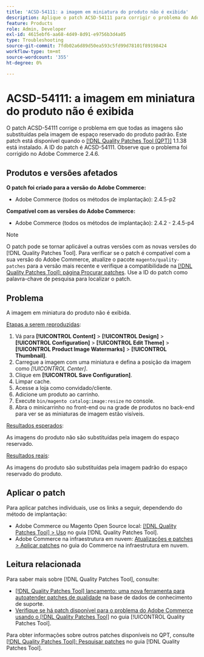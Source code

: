 ```yaml
---
title: 'ACSD-54111: a imagem em miniatura do produto não é exibida'
description: Aplique o patch ACSD-54111 para corrigir o problema do Adobe Commerce em que todas as imagens são substituídas pela imagem de espaço reservado do produto padrão.
feature: Products
role: Admin, Developer
exl-id: 4615ebf6-aa68-4d49-8d91-e9756b3d4a05
type: Troubleshooting
source-git-commit: 7fdb02a6d89d50ea593c5fd99d78101f89198424
workflow-type: tm+mt
source-wordcount: '355'
ht-degree: 0%

---
```


# ACSD-54111: a imagem em miniatura do produto não é exibida

O patch ACSD-54111 corrige o problema em que todas as imagens são substituídas pela imagem de espaço reservado do produto padrão. Este patch está disponível quando o [[!DNL Quality Patches Tool (QPT)]](https://experienceleague.adobe.com/pt-br/docs/commerce-operations/tools/quality-patches-tool/quality-patches-tool-to-self-serve-quality-patches) 1.1.38 está instalado. A ID do patch é ACSD-54111. Observe que o problema foi corrigido no Adobe Commerce 2.4.6.

## Produtos e versões afetados

**O patch foi criado para a versão do Adobe Commerce:**

* Adobe Commerce (todos os métodos de implantação): 2.4.5-p2

**Compatível com as versões do Adobe Commerce:**

* Adobe Commerce (todos os métodos de implantação): 2.4.2 - 2.4.5-p4

>[!NOTE]
>
>O patch pode se tornar aplicável a outras versões com as novas versões do [!DNL Quality Patches Tool]. Para verificar se o patch é compatível com a sua versão do Adobe Commerce, atualize o pacote `magento/quality-patches` para a versão mais recente e verifique a compatibilidade na [[!DNL Quality Patches Tool]: página Procurar patches](https://experienceleague.adobe.com/tools/commerce-quality-patches/index.html?lang=pt-BR). Use a ID do patch como palavra-chave de pesquisa para localizar o patch.

## Problema

A imagem em miniatura do produto não é exibida.

<u>Etapas a serem reproduzidas</u>:

1. Vá para **[!UICONTROL Content]** > **[!UICONTROL Design]** > **[!UICONTROL Configuration]** > **[!UICONTROL Edit Theme]** > **[!UICONTROL Product Image Watermarks]** > **[!UICONTROL Thumbnail]**.
1. Carregue a imagem com uma miniatura e defina a posição da imagem como *[!UICONTROL Center]*.
1. Clique em **[!UICONTROL Save Configuration]**.
1. Limpar cache.
1. Acesse a loja como convidado/cliente.
1. Adicione um produto ao carrinho.
1. Execute `bin/magento catalog:image:resize` no console.
1. Abra o minicarrinho no front-end ou na grade de produtos no back-end para ver se as miniaturas de imagem estão visíveis.

<u>Resultados esperados</u>:

As imagens do produto não são substituídas pela imagem do espaço reservado.

<u>Resultados reais</u>:

As imagens do produto são substituídas pela imagem padrão do espaço reservado do produto.

## Aplicar o patch

Para aplicar patches individuais, use os links a seguir, dependendo do método de implantação:

* Adobe Commerce ou Magento Open Source local: [[!DNL Quality Patches Tool] > Uso](/help/tools/quality-patches-tool/usage.md) no guia [!DNL Quality Patches Tool].
* Adobe Commerce na infraestrutura em nuvem: [Atualizações e patches > Aplicar patches](https://experienceleague.adobe.com/docs/commerce-cloud-service/user-guide/develop/upgrade/apply-patches.html?lang=pt-BR) no guia do Commerce na infraestrutura em nuvem.

## Leitura relacionada

Para saber mais sobre [!DNL Quality Patches Tool], consulte:

* [[!DNL Quality Patches Tool] lançamento: uma nova ferramenta para autoatender patches de qualidade](https://experienceleague.adobe.com/pt-br/docs/commerce-operations/tools/quality-patches-tool/quality-patches-tool-to-self-serve-quality-patches) na base de dados de conhecimento de suporte.
* [Verifique se há patch disponível para o problema do Adobe Commerce usando o  [!DNL Quality Patches Tool]](/help/tools/quality-patches-tool/patches-available-in-qpt/check-patch-for-magento-issue-with-magento-quality-patches.md) no guia [!UICONTROL Quality Patches Tool].


Para obter informações sobre outros patches disponíveis no QPT, consulte [[!DNL Quality Patches Tool]: Pesquisar patches](https://experienceleague.adobe.com/tools/commerce-quality-patches/index.html?lang=pt-BR) no guia [!DNL Quality Patches Tool].
